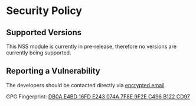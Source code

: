 # Security Policy

## Supported Versions

This NSS module is currently in pre-release, 
therefore no versions are currently being supported.

## Reporting a Vulnerability

The developers should be contacted directly via [encrypted email](mailto:ramage.lucas@protonmail.com).

GPG Fingerprint: [DB0A E4BD 16FD E243 074A 7F8E 9F2E C496 B122 CD97](https://keyserver.ubuntu.com/pks/lookup?op=get&search=0x9F2EC496B122CD97)

